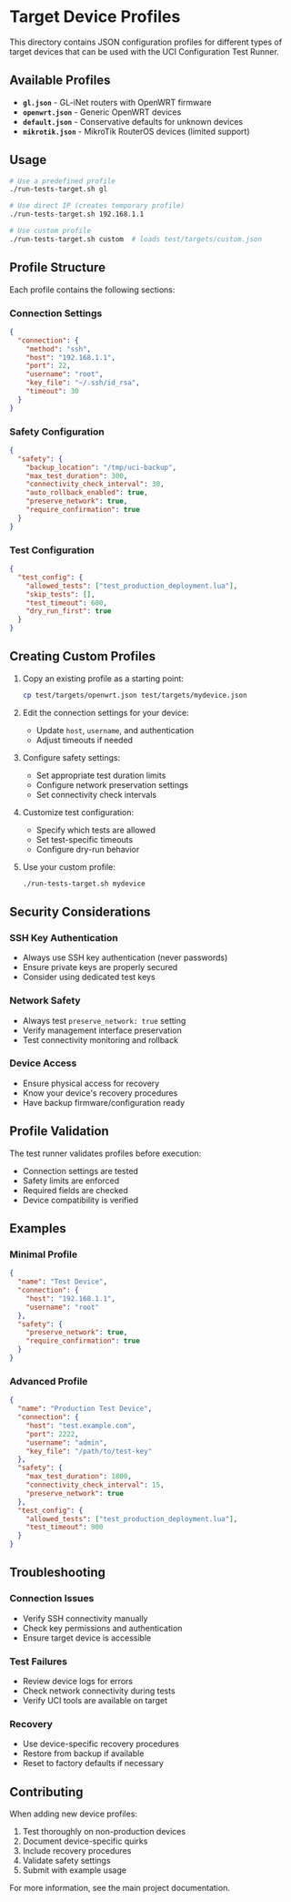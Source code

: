 # Target Device Profiles

This directory contains JSON configuration profiles for different types of target devices that can be used with the UCI Configuration Test Runner.

## Available Profiles

- **`gl.json`** - GL-iNet routers with OpenWRT firmware
- **`openwrt.json`** - Generic OpenWRT devices
- **`default.json`** - Conservative defaults for unknown devices
- **`mikrotik.json`** - MikroTik RouterOS devices (limited support)

## Usage

```bash
# Use a predefined profile
./run-tests-target.sh gl

# Use direct IP (creates temporary profile)
./run-tests-target.sh 192.168.1.1

# Use custom profile
./run-tests-target.sh custom  # loads test/targets/custom.json
```

## Profile Structure

Each profile contains the following sections:

### Connection Settings
```json
{
  "connection": {
    "method": "ssh",
    "host": "192.168.1.1",
    "port": 22,
    "username": "root",
    "key_file": "~/.ssh/id_rsa",
    "timeout": 30
  }
}
```

### Safety Configuration
```json
{
  "safety": {
    "backup_location": "/tmp/uci-backup",
    "max_test_duration": 300,
    "connectivity_check_interval": 30,
    "auto_rollback_enabled": true,
    "preserve_network": true,
    "require_confirmation": true
  }
}
```

### Test Configuration
```json
{
  "test_config": {
    "allowed_tests": ["test_production_deployment.lua"],
    "skip_tests": [],
    "test_timeout": 600,
    "dry_run_first": true
  }
}
```

## Creating Custom Profiles

1. Copy an existing profile as a starting point:
   ```bash
   cp test/targets/openwrt.json test/targets/mydevice.json
   ```

2. Edit the connection settings for your device:
   - Update `host`, `username`, and authentication
   - Adjust timeouts if needed

3. Configure safety settings:
   - Set appropriate test duration limits
   - Configure network preservation settings
   - Set connectivity check intervals

4. Customize test configuration:
   - Specify which tests are allowed
   - Set test-specific timeouts
   - Configure dry-run behavior

5. Use your custom profile:
   ```bash
   ./run-tests-target.sh mydevice
   ```

## Security Considerations

### SSH Key Authentication
- Always use SSH key authentication (never passwords)
- Ensure private keys are properly secured
- Consider using dedicated test keys

### Network Safety
- Always test `preserve_network: true` setting
- Verify management interface preservation
- Test connectivity monitoring and rollback

### Device Access
- Ensure physical access for recovery
- Know your device's recovery procedures
- Have backup firmware/configuration ready

## Profile Validation

The test runner validates profiles before execution:
- Connection settings are tested
- Safety limits are enforced
- Required fields are checked
- Device compatibility is verified

## Examples

### Minimal Profile
```json
{
  "name": "Test Device",
  "connection": {
    "host": "192.168.1.1",
    "username": "root"
  },
  "safety": {
    "preserve_network": true,
    "require_confirmation": true
  }
}
```

### Advanced Profile
```json
{
  "name": "Production Test Device",
  "connection": {
    "host": "test.example.com",
    "port": 2222,
    "username": "admin",
    "key_file": "/path/to/test-key"
  },
  "safety": {
    "max_test_duration": 1800,
    "connectivity_check_interval": 15,
    "preserve_network": true
  },
  "test_config": {
    "allowed_tests": ["test_production_deployment.lua"],
    "test_timeout": 900
  }
}
```

## Troubleshooting

### Connection Issues
- Verify SSH connectivity manually
- Check key permissions and authentication
- Ensure target device is accessible

### Test Failures  
- Review device logs for errors
- Check network connectivity during tests
- Verify UCI tools are available on target

### Recovery
- Use device-specific recovery procedures
- Restore from backup if available
- Reset to factory defaults if necessary

## Contributing

When adding new device profiles:

1. Test thoroughly on non-production devices
2. Document device-specific quirks
3. Include recovery procedures
4. Validate safety settings
5. Submit with example usage

For more information, see the main project documentation.
